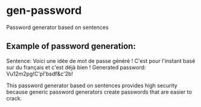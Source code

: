 # gen-password
Password generator based on sentences

## Example of password generation:
Sentence: Voici une idée de mot de passe généré ! C'est pour l'instant basé sur du français et c'est déjà bien !
Generated password: Vu12m2pg!C'pl'bsdf&c'2b!

This password generator based on sentences provides high security because generic password generators create passwords that are easier to crack.
